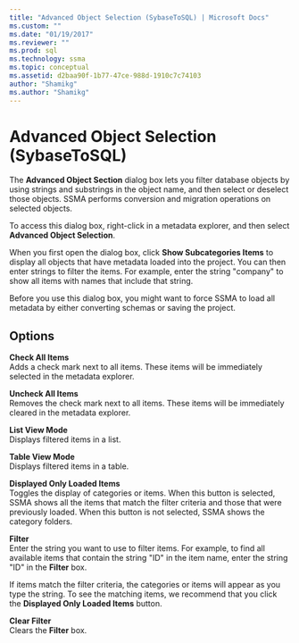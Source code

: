 ```yaml
---
title: "Advanced Object Selection (SybaseToSQL) | Microsoft Docs"
ms.custom: ""
ms.date: "01/19/2017"
ms.reviewer: ""
ms.prod: sql
ms.technology: ssma
ms.topic: conceptual
ms.assetid: d2baa90f-1b77-47ce-988d-1910c7c74103
author: "Shamikg"
ms.author: "Shamikg"
---
```

# Advanced Object Selection (SybaseToSQL)
The **Advanced Object Section** dialog box lets you filter database objects by using strings and substrings in the object name, and then select or deselect those objects. SSMA performs conversion and migration operations on selected objects.  
  
To access this dialog box, right-click in a metadata explorer, and then select **Advanced Object Selection**.  
  
When you first open the dialog box, click **Show Subcategories Items** to display all objects that have metadata loaded into the project. You can then enter strings to filter the items. For example, enter the string "company" to show all items with names that include that string.  
  
Before you use this dialog box, you might want to force SSMA to load all metadata by either converting schemas or saving the project.  
  
## Options  
**Check All Items**  
Adds a check mark next to all items. These items will be immediately selected in the metadata explorer.  
  
**Uncheck All Items**  
Removes the check mark next to all items. These items will be immediately cleared in the metadata explorer.  
  
**List View Mode**  
Displays filtered items in a list.  
  
**Table View Mode**  
Displays filtered items in a table.  
  
**Displayed Only Loaded Items**  
Toggles the display of categories or items. When this button is selected, SSMA shows all the items that match the filter criteria and those that were previously loaded. When this button is not selected, SSMA shows the category folders.  
  
**Filter**  
Enter the string you want to use to filter items. For example, to find all available items that contain the string "ID" in the item name, enter the string "ID" in the **Filter** box.  
  
If items match the filter criteria, the categories or items will appear as you type the string. To see the matching items, we recommend that you click the **Displayed Only Loaded Items** button.  
  
**Clear Filter**  
Clears the **Filter** box.  
  
